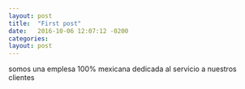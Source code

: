 ```yaml
---
layout: post
title:  "First post"
date:   2016-10-06 12:07:12 -0200
categories: 
layout: post
---
```

somos una emplesa 100% mexicana dedicada al servicio a nuestros clientes 
